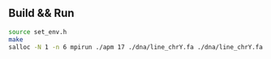 ## Build && Run

```bash
source set_env.h
make
salloc -N 1 -n 6 mpirun ./apm 17 ./dna/line_chrY.fa ./dna/line_chrY.fa
```